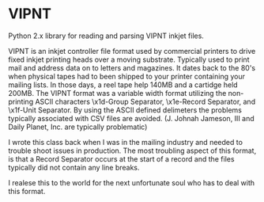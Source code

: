 # VIPNT
Python 2.x library for reading and parsing VIPNT inkjet files. 

VIPNT is an inkjet controller file format used by commercial printers to drive fixed inkjet printing heads over a moving substrate.  Typically used to print mail and address data on to letters and magazines.  It dates back to the 80's when physical tapes had to been shipped to your printer containing your mailing lists.  In those days, a reel tape help 140MB and a cartidge held 200MB.  The VIPNT format was a variable width format utilizing the non-printing ASCII characters \x1d-Group Separator, \x1e-Record Separator, and \x1f-Unit Separator.  By using the ASCII defined delimeters the problems typically associated with CSV files are avoided.  (J. Johnah Jameson, III   and Daily Planet, Inc.  are typically problematic)

I wrote this class back when I was in the mailing industry and needed to trouble shoot issues in production.  The most troubling aspect of this format, is that a Record Separator occurs at the start of a record and the files typically did not contain any line breaks.

I realese this to the world for the next unfortunate soul who has to deal with this format.
